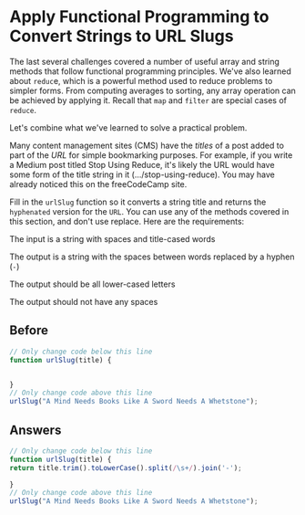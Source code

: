 # Apply Functional Programming to Convert Strings to URL Slugs
The last several challenges covered a number of useful array and string methods that follow functional programming principles. 
We've also learned about `reduc`e, which is a powerful method used to reduce problems to simpler forms. 
From computing averages to sorting, any array operation can be achieved by applying it. Recall that `map` and `filter` are special cases of `reduce`.

Let's combine what we've learned to solve a practical problem.

Many content management sites (CMS) have the *titles* of a post added to part of the *URL* for simple bookmarking purposes. 
For example, if you write a Medium post titled Stop Using Reduce, it's likely the URL would have some form of the title string in it (.../stop-using-reduce). 
You may have already noticed this on the freeCodeCamp site.

Fill in the `urlSlug` function so it converts a string title and returns the `hyphenated` version for the `URL`. 
You can use any of the methods covered in this section, and don't use replace. Here are the requirements:

The input is a string with spaces and title-cased words

The output is a string with the spaces between words replaced by a hyphen (`-`)

The output should be all lower-cased letters

The output should not have any spaces

## Before
```javascript
// Only change code below this line
function urlSlug(title) {


}
// Only change code above this line
urlSlug("A Mind Needs Books Like A Sword Needs A Whetstone");
```
## Answers
```javascript
// Only change code below this line
function urlSlug(title) {
return title.trim().toLowerCase().split(/\s+/).join('-');

}
// Only change code above this line
urlSlug("A Mind Needs Books Like A Sword Needs A Whetstone");
```

